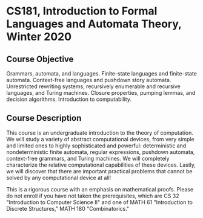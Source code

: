 # CS181, Introduction to Formal Languages and Automata Theory, Winter 2020  

## Course Objective
Grammars, automata, and languages. Finite-state languages and finite-state automata. Context-free languages and pushdown story automata. Unrestricted rewriting systems, recursively enumerable and recursive languages, and Turing machines. Closure properties, pumping lemmas, and decision algorithms. Introduction to computability.

## Course Description
This course is an undergraduate introduction to the theory of computation. We will study a variety of abstract computational devices, from very simple and limited ones to highly sophisticated and powerful: deterministic and nondeterministic finite automata, regular expressions, pushdown automata, context-free grammars, and Turing machines. We will completely characterize the relative computational capabilities of these devices. Lastly, we will discover that there are important practical problems that cannot be solved by any computational device at all!

This is a rigorous course with an emphasis on mathematical proofs. Please do not enroll if you have not taken the prerequisites, which are CS 32 "Introduction to Computer Science II" and one of MATH 61 "Introduction to Discrete Structures," MATH 180 "Combinatorics."